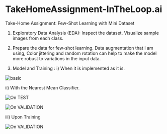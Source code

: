 # TakeHomeAssignment-InTheLoop.ai
Take-Home Assignment: Few-Shot Learning with Mini Dataset  

1. Exploratory Data Analysis (EDA):
   Inspect the dataset.
   Visualize sample images from each class.

2. Prepare the data for few-shot learning.
   Data augmentation that I am using, Color jittering and random rotation can help to make the model more robust to variations in the input data.

3. Model and Training : 
   i) When it is implemented as it is. 

  ![basic](https://github.com/Niyathi3011/TakeHomeAssignment-InTheLoop.ai/blob/main/Results/clip_fewshot_train.png) 

  ii) With the Nearest Mean Classifier. 

 ![On TEST](https://github.com/Niyathi3011/TakeHomeAssignment-InTheLoop.ai/blob/main/Results/NCM_fewshot_test.png) 

 ![On VALIDATION](https://github.com/Niyathi3011/TakeHomeAssignment-InTheLoop.ai/blob/main/Results/NCM_fewshot_val.png) 

 iii) Upon Training 

  ![On VALIDATION](https://github.com/Niyathi3011/TakeHomeAssignment-InTheLoop.ai/blob/main/Results/net_fewshot.png)
  

      


